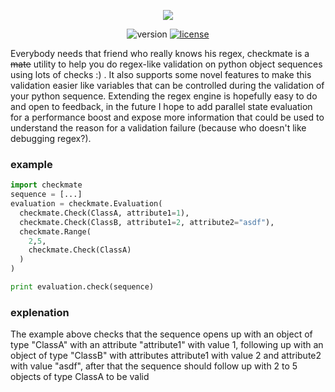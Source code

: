 <p align="center">
  <img src="https://github.com/segalmatan/recheck/blob/master/logo.png"/> 
</p>

<p align="center">
  <img src="https://img.shields.io/badge/version-0.1-blue.svg?cacheSeconds=2592000" alt="version"/>
  <a href="https://github.com/p-ranav/indicators/blob/master/LICENSE">
    <img src="https://img.shields.io/badge/License-MIT-yellow.svg" alt="license"/>
  </a>
</p>

Everybody needs that friend who really knows his regex, checkmate is a ~~mate~~ utility to help you do regex-like validation on python object sequences using lots of checks :) . It also supports some novel features to make this validation easier like variables that can be controlled during the validation of your python sequence. Extending the regex engine is hopefully easy to do and open to feedback, in the future I hope to add parallel state evaluation for a performance boost and expose more information that could be used to understand the reason for a validation failure (because who doesn't like debugging regex?).

### example

```python
import checkmate
sequence = [...]
evaluation = checkmate.Evaluation(
  checkmate.Check(ClassA, attribute1=1),
  checkmate.Check(ClassB, attribute1=2, attribute2="asdf"),
  checkmate.Range(
    2,5,
    checkmate.Check(ClassA)
  )
)

print evaluation.check(sequence)
```
### explenation
The example above checks that the sequence opens up with an object of type "ClassA" with an attribute "attribute1" with value 1,
following up with an object of type "ClassB" with attributes attribute1 with value 2 and attribute2 with value "asdf",
after that the sequence should follow up with 2 to 5 objects of type ClassA to be valid
